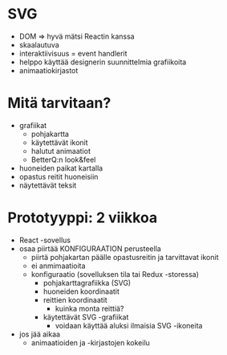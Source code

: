 SVG
======
* DOM => hyvä mätsi Reactin kanssa
* skaalautuva
* interaktiivisuus = event handlerit
* helppo käyttää designerin suunnittelmia grafiikoita
* animaatiokirjastot

Mitä tarvitaan?
================
* grafiikat
  * pohjakartta
  * käytettävät ikonit
  * halutut animaatiot
  * BetterQ:n look&feel
* huoneiden paikat kartalla
* opastus reitit huoneisiin
* näytettävät teksit

Prototyyppi: 2 viikkoa
=======================
* React -sovellus
* osaa piirtää KONFIGURAATION perusteella 
  * piirtä pohjakartan päälle opastusreitin ja tarvittavat ikonit
  * ei anmimaatioita
  * konfiguraatio (sovelluksen tila tai Redux -storessa)
    * pohjakarttagrafiikka (SVG)
    * huoneiden koordinaatit
    * reittien koordinaatit
      * kuinka monta reittiä?
    * käytettävät SVG -grafiikat
      * voidaan käyttää aluksi ilmaisia SVG -ikoneita
* jos jää aikaa
  * animaatioiden ja -kirjastojen kokeilu
